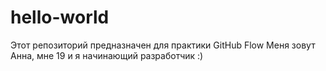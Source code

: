 # hello-world
Этот репозиторий предназначен для практики GitHub Flow
Меня зовут Анна, мне 19 и я начинающий разработчик :)
